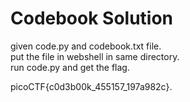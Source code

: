 # Codebook Solution

given code.py and codebook.txt file.  
put the file in webshell in same directory.  
run code.py and get the flag.  

picoCTF{c0d3b00k_455157_197a982c}.